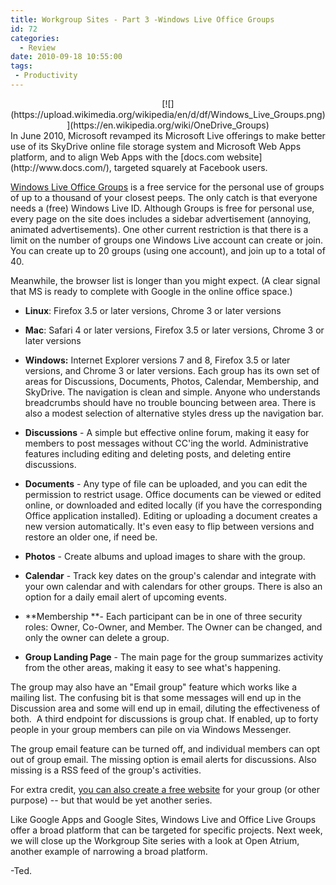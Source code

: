 ```yaml
---
title: Workgroup Sites - Part 3 -Windows Live Office Groups
id: 72
categories:
  - Review
date: 2010-09-18 10:55:00
tags:
 - Productivity
---
```


<div class="separator" style="clear:both;text-align:center;">[![](https://upload.wikimedia.org/wikipedia/en/d/df/Windows_Live_Groups.png)](https://en.wikipedia.org/wiki/OneDrive_Groups)</div>
In June 2010, Microsoft revamped its Microsoft Live offerings to make better use of its SkyDrive online file storage system and Microsoft Web Apps platform, and to align Web Apps with the [docs.com website](http://www.docs.com/), targeted squarely at Facebook users.

[Windows Live Office Groups](http://groups.live.com/) is a free service for the personal use of groups of up to a thousand of your closest peeps. The only catch is that everyone needs a (free) Windows Live ID. Although Groups is free for personal use, every page on the site does includes a sidebar advertisement (annoying, animated advertisements). One other current restriction is that there is a limit on the number of groups one Windows Live account can create or join. You can create up to 20 groups (using one account), and join up to a total of 40.

Meanwhile, the browser list is longer than you might expect. (A clear signal that MS is ready to complete with Google in the online office space.)

*   **Linux**: Firefox 3.5 or later versions, Chrome 3 or later versions
*   **Mac**: Safari 4 or later versions, Firefox 3.5 or later versions, Chrome 3 or later versions
*   **Windows:** Internet Explorer versions 7 and 8, Firefox 3.5 or later versions, and Chrome 3 or later versions.
Each group has its own set of areas for Discussions, Documents, Photos, Calendar, Membership, and SkyDrive. The navigation is clean and simple. Anyone who understands breadcrumbs should have no trouble bouncing between area. There is also a modest selection of alternative styles dress up the navigation bar.

* **Discussions** - A simple but effective online forum, making it easy for members to post messages without CC'ing the world. Administrative features including editing and deleting posts, and deleting entire discussions.

* **Documents** - Any type of file can be uploaded, and you can edit the permission to restrict usage. Office documents can be viewed or edited online, or downloaded and edited locally (if you have the corresponding Office application installed). Editing or uploading a document creates a new version automatically. It's even easy to flip between versions and restore an older one, if need be.

* **Photos** - Create albums and upload images to share with the group.

* **Calendar** - Track key dates on the group's calendar and integrate with your own calendar and with calendars for other groups. There is also an option for a daily email alert of upcoming events.

* **Membership **- Each participant can be in one of three security roles: Owner, Co-Owner, and Member. The Owner can be changed, and only the owner can delete a group.

* **Group Landing Page** - The main page for the group summarizes activity from the other areas, making it easy to see what's happening.

The group may also have an "Email group" feature which works like a mailing list. The confusing bit is that some messages will end up in the Discussion area and some will end up in email, diluting the effectiveness of both.  A third endpoint for discussions is group chat. If enabled, up to forty people in your group members can pile on via Windows Messenger.

The group email feature can be turned off, and individual members can opt out of group email. The missing option is email alerts for discussions. Also missing is a RSS feed of the group's activities.

For extra credit, [you can also create a free website](http://smallbusiness.officelive.com/en-us/) for your group (or other purpose) -- but that would be yet another series.

Like Google Apps and Google Sites, Windows Live and Office Live Groups offer a broad platform that can be targeted for specific projects. Next week, we will close up the Workgroup Site series with a look at Open Atrium, another example of narrowing a broad platform.

-Ted.